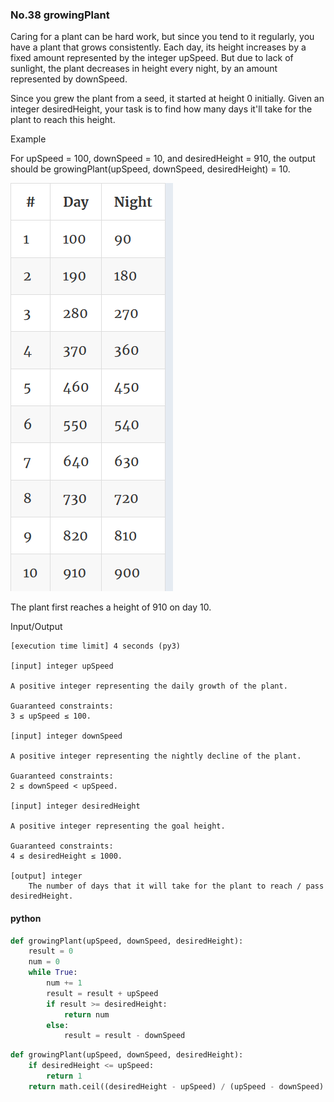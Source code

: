 ### No.38 growingPlant
Caring for a plant can be hard work, but since you tend to it regularly, you have a plant that grows consistently. Each day, its height increases by a fixed amount represented by the integer upSpeed. But due to lack of sunlight, the plant decreases in height every night, by an amount represented by downSpeed.

Since you grew the plant from a seed, it started at height 0 initially. Given an integer desiredHeight, your task is to find how many days it'll take for the plant to reach this height.

Example

For upSpeed = 100, downSpeed = 10, and desiredHeight = 910, the output should be
growingPlant(upSpeed, downSpeed, desiredHeight) = 10.  

![title](P38-1.png)  

The plant first reaches a height of 910 on day 10.

Input/Output

    [execution time limit] 4 seconds (py3)

    [input] integer upSpeed

    A positive integer representing the daily growth of the plant.

    Guaranteed constraints:
    3 ≤ upSpeed ≤ 100.

    [input] integer downSpeed

    A positive integer representing the nightly decline of the plant.

    Guaranteed constraints:
    2 ≤ downSpeed < upSpeed.

    [input] integer desiredHeight

    A positive integer representing the goal height.

    Guaranteed constraints:
    4 ≤ desiredHeight ≤ 1000.

    [output] integer
        The number of days that it will take for the plant to reach / pass desiredHeight.
#### python
```python
def growingPlant(upSpeed, downSpeed, desiredHeight):
    result = 0
    num = 0
    while True:
        num += 1
        result = result + upSpeed
        if result >= desiredHeight:
            return num
        else:
            result = result - downSpeed
```
```python
def growingPlant(upSpeed, downSpeed, desiredHeight):
    if desiredHeight <= upSpeed:
        return 1
    return math.ceil((desiredHeight - upSpeed) / (upSpeed - downSpeed) + 1)
```